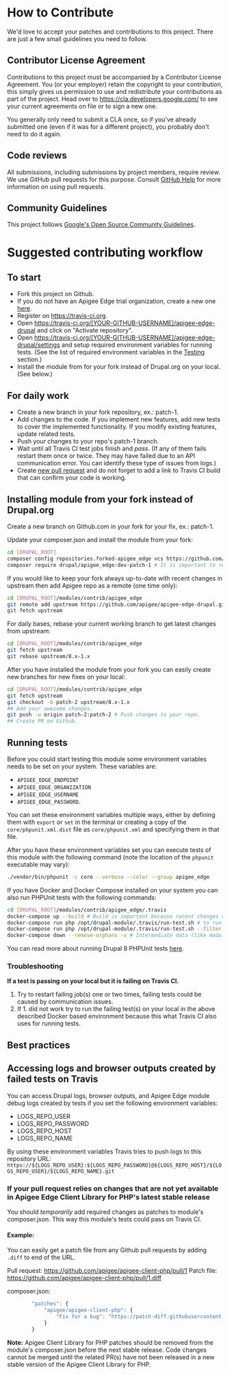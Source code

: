 # How to Contribute

We'd love to accept your patches and contributions to this project. There are
just a few small guidelines you need to follow.

## Contributor License Agreement

Contributions to this project must be accompanied by a Contributor License
Agreement. You (or your employer) retain the copyright to your contribution,
this simply gives us permission to use and redistribute your contributions as
part of the project. Head over to <https://cla.developers.google.com/> to see
your current agreements on file or to sign a new one.

You generally only need to submit a CLA once, so if you've already submitted one
(even if it was for a different project), you probably don't need to do it
again.

## Code reviews

All submissions, including submissions by project members, require review. We
use GitHub pull requests for this purpose. Consult
[GitHub Help](https://help.github.com/articles/about-pull-requests/) for more
information on using pull requests.

## Community Guidelines

This project follows [Google's Open Source Community Guidelines](https://opensource.google.com/conduct/).

# Suggested contributing workflow

## To start
* Fork this project on Github.
* If you do not have an Apigee Edge trial organization, create a new one
[here](https://login.apigee.com/login).
* Register on https://travis-ci.org.
* Open https://travis-ci.org/[YOUR-GITHUB-USERNAME]/apigee-edge-drupal and click
on "Activate repository".
* Open https://travis-ci.org/[YOUR-GITHUB-USERNAME]/apigee-edge-drupal/settings
and setup required environment variables for running tests. (See the list of
required environment variables in the [Testing](#testing) section.)
* Install the module from for your fork instead of Drupal.org on your local. (See below.)

## For daily work
* Create a new branch in your fork repository, ex.: patch-1.
* Add changes to the code. If you implement new features, add new
tests to cover the implemented functionality. If you modify existing features, update related tests.
* Push your changes to your repo's patch-1 branch.
* Wait until all Travis CI test jobs finish and _pass_. (If any of them fails
restart them once or twice. They may have failed due to an API communication error. You can 
identify these type of issues from logs.)
* Create [new pull request](https://github.com/apigee/apigee-edge-drupal/pull/new/8.x-1.x)
and do not forget to add a link to Travis CI build that can confirm your code is working.

## Installing module from your fork instead of Drupal.org

Create a new branch on Github.com in your fork for your fix, ex.: patch-1.

Update your composer.json and install the module from your fork:
```bash
cd [DRUPAL_ROOT]
composer config repositories.forked-apigee_edge vcs https://github.com/[YOUR-GITHUB-USERNAME]/apigee-edge-drupal
composer require drupal/apigee_edge:dev-patch-1 # It is important to require a branch/tag here that does not exist in the Drupal.org repo otherwise code gets pulled from there. For example, dev-8.x-1.x condition would pull the code from Drupal.org repo instead of your fork.  
```

If you would like to keep your fork always up-to-date with recent changes in
upstream then add Apigee repo as a remote (one time only):

```bash
cd [DRUPAL_ROOT]/modules/contrib/apigee_edge
git remote add upstream https://github.com/apigee/apigee-edge-drupal.git
git fetch upstream
```

For daily bases, rebase your current working branch to get latest changes from
upstream:

```bash
cd [DRUPAL_ROOT]/modules/contrib/apigee_edge
git fetch upstream
git rebase upstream/8.x-1.x
```

After you have installed the module from your fork you can easily create new
branches for new fixes on your local:
```bash
cd [DRUPAL_ROOT]/modules/contrib/apigee_edge
git fetch upstream
git checkout -b patch-2 upstream/8.x-1.x
## Add your awesome changes.
git push -u origin patch-2:patch-2 # Push changes to your repo.
## Create PR on Github.
``` 

## Running tests

Before you could start testing this module some environment variables
needs to be set on your system. These variables are:

* `APIGEE_EDGE_ENDPOINT`
* `APIGEE_EDGE_ORGANIZATION`
* `APIGEE_EDGE_USERNAME`
* `APIGEE_EDGE_PASSWORD`.

You can set these environment variables multiple ways, either by defining them
with `export` or `set` in the terminal or creating a copy of the `core/phpunit.xml.dist`
file as `core/phpunit.xml` and specifying them in that file.

After you have these environment variables set you can execute tests of this
module with the following command (note the location of the `phpunit` executable
may vary):

```sh
./vendor/bin/phpunit -c core --verbose --color --group apigee_edge
```

If you have Docker and Docker Compose installed on your system you can also run
PHPUnit tests with the following commands:

```bash
cd [DRUPAL_ROOT]/modules/contrib/apigee_edge/.travis
docker-compose up --build # Build is important because recent changes on module files have to be copied from the host to the container.
docker-compose run php /opt/drupal-module/.travis/run-test.sh # to run all tests of this module. This command performs some initial setup tasks if test environment has not been configured yet. 
docker-compose run php /opt/drupal-module/.travis/run-test.sh --filter testAppSettingsForm AppSettingsFormTest build/modules/contrib/apigee_edge/tests/src/FunctionalJavascript/AppSettingsFormTest.php # to run one specific test. If you pass any arguments to run-test.sh those get passed directly to PHPUnit. See [.travis/run-test.sh](run-test.sh).
docker-compose down --remove-orphans -v # Intermediate data (like module files) must be cleared from the shared volumes otherwise recent changes won't be visible in the container. 
```

You can read more about running Drupal 8 PHPUnit tests [here](https://www.drupal.org/docs/8/phpunit/running-phpunit-tests).

### Troubleshooting

**If a test is passing on your local but it is failing on Travis CI.**
1. Try to restart failing job(s) one or two times, failing tests could be caused by communication issues.
2. If 1. did not work try to run the failing test(s) on your local in the above described
Docker based environment because this what Travis CI also uses for running tests.

## Best practices

## Accessing logs and browser outputs created by failed tests on Travis
You can access Drupal logs, browser outputs, and Apigee Edge module debug logs
created by tests if you set the following environment variables:
* LOGS_REPO_USER
* LOGS_REPO_PASSWORD
* LOGS_REPO_HOST
* LOGS_REPO_NAME

By using these environment variables Travis tries to push logs to this
repository URL:
`https://${LOGS_REPO_USER}:${LOGS_REPO_PASSWORD}@${LOGS_REPO_HOST}/${LOGS_REPO_USER}/${LOGS_REPO_NAME}.git`

### If your pull request relies on changes that are not yet available in Apigee Edge Client Library for PHP's latest stable release
You should *temporarily* add required changes as patches to module's composer.json.
This way this module's tests could pass on Travis CI.

#### Example:

You can easily get a patch file from any Github pull requests by adding `.diff`
to end of the URL.

Pull request: https://github.com/apigee/apigee-client-php/pull/1
Patch file: https://github.com/apigee/apigee-client-php/pull/1.diff

composer.json:

```js
        "patches": {
            "apigee/apigee-client-php": {
                "Fix for a bug": "https://patch-diff.githubusercontent.com/raw/apigee/apigee-client-php/pull/1.diff"
            }
        }
```

**Note:** Apigee Client Library for PHP patches should be removed from the
module's composer.json before the next stable release. Code changes cannot be
merged until the related PR(s) have not been released in a new stable version of
the Apigee Client Library for PHP.
